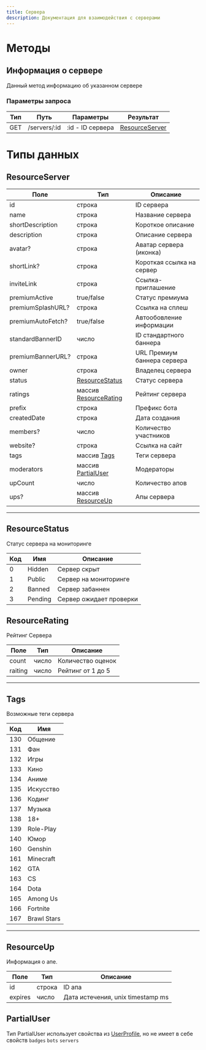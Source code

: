 ```yaml
---
title: Сервера
description: Документация для взаимодействия с серверами
---
```


# Методы

## Информация о сервере
Данный метод информацию об указанном сервере

### Параметры запроса
| Тип | Путь      | Параметры 		|	Результат	|
|-----|-----------|---------------|-----------|
| GET | /servers/:id | :id - ID сервера	| [ResourceServer](#resourceserver)


# Типы данных

## ResourceServer

|	Поле	|	Тип			|	Описание	|
|-------|---------|-----------|
|	id		|	строка	|	ID сервера	|
|	name	|	строка	| Название сервера	|
|	shortDescription	|	строка	| Короткое описание	|
|	description	|	строка	| Описание сервера	|
|	avatar?	|	строка	| Аватар сервера (иконка) |
|	shortLink?	| строка	| Короткая ссылка на сервер	|
|	inviteLink	|	строка	| Ссылка-приглашение	|
|	premiumActive	|	true/false	|	Статус премиума	|
|	premiumSplashURL?	|	строка	|	Ссылка на сплеш	|	
|	premiumAutoFetch?	|	true/false	| Автообовление информации	|
|	standardBannerID	|	число	| ID стандартного баннера 	|
|	premiumBannerURL?	|	строка	| URL Премиум баннера сервера	|
|	owner	|	строка	| Владелец сервера	|
|	status	|	[ResourceStatus](#resourcestatus) | Статус сервера |
|	ratings	|	массив [ResourceRating](#resourcerating)	| Рейтинг сервера |
|	prefix	|	строка	| Префикс бота	|
|	createdDate	|	строка	| Дата создания	|
|	members?	| число	|	Количество участников	|
|	website?	|	строка	|	Ссылка на сайт	|
|	tags	|	массив [Tags](#tags)	|	Теги сервера	|
|	moderators	|	массив [PartialUser](#partialuser)	|	Модераторы	|
|	upCount	|	число	| Количество апов	|
|	ups?	|	массив [ResourceUp](#resourceup)	|	Апы сервера	|

---
## ResourceStatus
Статус сервера на мониторинге

| Код	|	Имя	|	Описание	|
|-----|-----|-----------|
|	0	|	Hidden	|	Сервер скрыт	|
|	1	|	Public	|	Сервер на мониторинге	|
|	2	|	Banned	| Сервер забаннен	|
|	3	|	Pending	|	Сервер ожидает проверки	|


## ResourceRating
Рейтинг Сервера

| Поле | Тип	| Описание	|
|------|------|-----------|
| count | число	|	Количество оценок |
| raiting	|	число | Рейтинг от 1 до 5	|

---

## Tags
Возможные теги сервера

| Код | Имя |
|-----|-----|
| 130 |Общение|
| 131 |Фан|
| 132 |Игры|
| 133 |Кино|
| 134 |Аниме|
| 135 |Искусство|
| 136 |Кодинг|
| 137 |Музыка|
| 138 |18+|
| 139 |Role-Play|
| 140 |Юмор|
| 160 |Genshin|
| 161 |Minecraft|
| 162 |GTA|
| 163 |CS|
| 164 |Dota|
| 165 |Among Us|
| 166 |Fortnite|
| 167 |Brawl Stars|
---

## ResourceUp
Информация о апе.

| Поле	| Тип	|	Описание	|
|-------|-----|-----------|
|	id	|	строка	|	ID апа
|	expires	|	число	|	Дата истечения, unix timestamp ms	|


## PartialUser
Тип PartialUser использует свойства из [UserProfiIe](/api/profiles#userprofile), но не имеет в себе свойств `badges` `bots` `servers`
